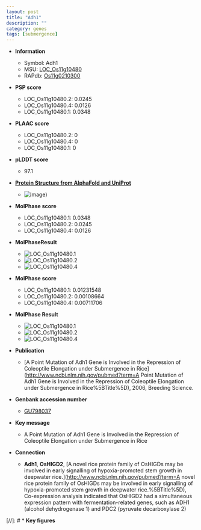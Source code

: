 ```yaml
---
layout: post
title: "Adh1"
description: ""
category: genes
tags: [submergence]
---
```


* **Information**  
    + Symbol: Adh1  
    + MSU: [LOC_Os11g10480](http://rice.plantbiology.msu.edu/cgi-bin/ORF_infopage.cgi?orf=LOC_Os11g10480)  
    + RAPdb: [Os11g0210300](http://rapdb.dna.affrc.go.jp/viewer/gbrowse_details/irgsp1?name=Os11g0210300)  

* **PSP score**  
    + LOC_Os11g10480.2: 0.0245 
    + LOC_Os11g10480.4: 0.0126 
    + LOC_Os11g10480.1: 0.0348 

* **PLAAC score**  
    + LOC_Os11g10480.2: 0 
    + LOC_Os11g10480.4: 0 
    + LOC_Os11g10480.1: 0 

* **pLDDT score**
    + 97.1

* **[Protein Structure from AlphaFold and UniProt](https://www.uniprot.org/uniprotkb/Q2R8Z5/entry#structure)**
    + ![image](https://ricepsp.github.io/images/Q2/AF-Q2R8Z5-F1.png))

* **MolPhase score**
    + LOC_Os11g10480.1: 0.0348
    + LOC_Os11g10480.2: 0.0245
    + LOC_Os11g10480.4: 0.0126

* **MolPhaseResult**
    + ![LOC_Os11g10480.1](https://ricepsp.github.io/pictures/LOC_Os11g/LOC_Os11g10480.1.png)
    + ![LOC_Os11g10480.2](https://ricepsp.github.io/pictures/LOC_Os11g/LOC_Os11g10480.2.png)
    + ![LOC_Os11g10480.4](https://ricepsp.github.io/pictures/LOC_Os11g/LOC_Os11g10480.4.png)

* **MolPhase score**
    + LOC_Os11g10480.1: 0.01231548
    + LOC_Os11g10480.2: 0.00108664
    + LOC_Os11g10480.4: 0.00711706

* **MolPhase Result**
    + ![LOC_Os11g10480.1](https://304243504.github.io/Pictures/LOC_Os11g/LOC_Os11g10480.1.png)
    + ![LOC_Os11g10480.2](https://304243504.github.io/Pictures/LOC_Os11g/LOC_Os11g10480.2.png)
    + ![LOC_Os11g10480.4](https://304243504.github.io/Pictures/LOC_Os11g/LOC_Os11g10480.4.png)

* **Publication**  
    + [A Point Mutation of Adh1 Gene is Involved in the Repression of Coleoptile Elongation under Submergence in Rice](http://www.ncbi.nlm.nih.gov/pubmed?term=A Point Mutation of Adh1 Gene is Involved in the Repression of Coleoptile Elongation under Submergence in Rice%5BTitle%5D), 2006, Breeding Science.

* **Genbank accession number**  
    + [GU798037](http://www.ncbi.nlm.nih.gov/nuccore/GU798037)

* **Key message**  
    + A Point Mutation of Adh1 Gene is Involved in the Repression of Coleoptile Elongation under Submergence in Rice

* **Connection**  
    + __Adh1__, __OsHIGD2__, [A novel rice protein family of OsHIGDs may be involved in early signalling of hypoxia-promoted stem growth in deepwater rice.](http://www.ncbi.nlm.nih.gov/pubmed?term=A novel rice protein family of OsHIGDs may be involved in early signalling of hypoxia-promoted stem growth in deepwater rice.%5BTitle%5D), Co-expression analysis indicated that OsHIGD2 had a simultaneous expression pattern with fermentation-related genes, such as ADH1 (alcohol dehydrogenase 1) and PDC2 (pyruvate decarboxylase 2)

[//]: # * **Key figures**  


